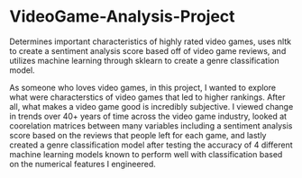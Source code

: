 # VideoGame-Analysis-Project
Determines important characteristics of highly rated video games, uses nltk to create a sentiment analysis score based off of video game reviews, and utilizes machine learning through sklearn to create a genre classification model.

As someone who loves video games, in this project, I wanted to explore what were characterstics of video games that led to higher rankings.
After all, what makes a video game good is incredibly subjective. I viewed change in trends over 40+ years of time across the video game industry, looked at coorelation matrices between many variables including a sentiment analysis score based on the reviews that people left for each game, and lastly created a genre classification model after testing the accuracy of 4 different machine learning models known to
perform well with classification based on the numerical features I engineered.
